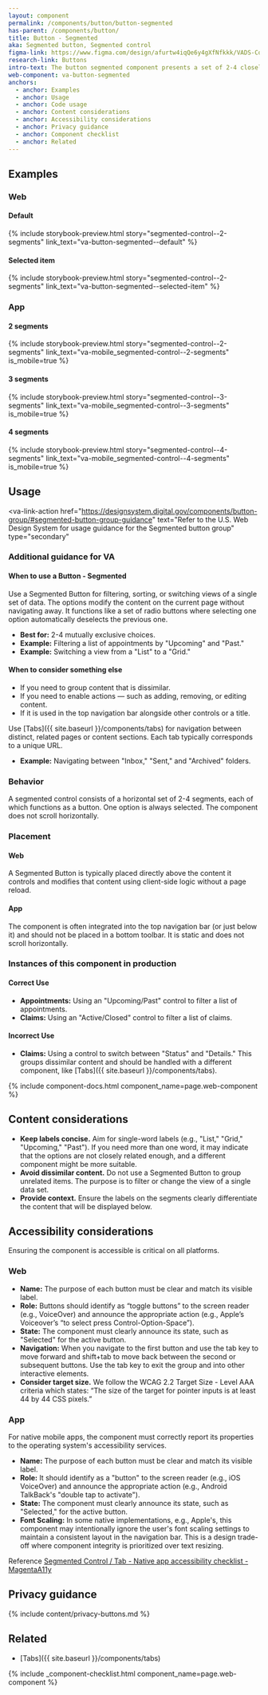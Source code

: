 ```yaml
---
layout: component
permalink: /components/button/button-segmented
has-parent: /components/button/
title: Button - Segmented
aka: Segmented button, Segmented control
figma-link: https://www.figma.com/design/afurtw4iqQe6y4gXfNfkkk/VADS-Component-Library?m=auto&node-id=28629-138&t=3efQOtruhM1IdGDg-1
research-link: Buttons
intro-text: The button segmented component presents a set of 2-4 closely related options or filters in a compact, horizontal container. It allows users to switch between different views or sort/filter a single set of content. One option is always active.
web-component: va-button-segmented
anchors:
  - anchor: Examples
  - anchor: Usage
  - anchor: Code usage
  - anchor: Content considerations
  - anchor: Accessibility considerations
  - anchor: Privacy guidance
  - anchor: Component checklist
  - anchor: Related
---
```


## Examples

### Web

#### Default

{% include storybook-preview.html story="segmented-control--2-segments" link_text="va-button-segmented--default" %}

#### Selected item

{% include storybook-preview.html story="segmented-control--2-segments" link_text="va-button-segmented--selected-item" %}

### App

#### 2 segments

{% include storybook-preview.html story="segmented-control--2-segments" link_text="va-mobile_segmented-control--2-segments" is_mobile=true %}

#### 3 segments

{% include storybook-preview.html story="segmented-control--3-segments" link_text="va-mobile_segmented-control--3-segments" is_mobile=true %}

#### 4 segments

{% include storybook-preview.html story="segmented-control--4-segments" link_text="va-mobile_segmented-control--4-segments" is_mobile=true %}

## Usage

<va-link-action
href="https://designsystem.digital.gov/components/button-group/#segmented-button-group-guidance"
text="Refer to the U.S. Web Design System for usage guidance for the Segmented button group"
type="secondary"
> </va-link-action>

### Additional guidance for VA

#### When to use a Button - Segmented

Use a Segmented Button for filtering, sorting, or switching views of a single set of data. The options modify the content on the current page without navigating away. It functions like a set of radio buttons where selecting one option automatically deselects the previous one.

* **Best for:** 2-4 mutually exclusive choices.
* **Example:** Filtering a list of appointments by "Upcoming" and "Past."
* **Example:** Switching a view from a "List" to a "Grid."

#### When to consider something else

* If you need to group content that is dissimilar.
* If you need to enable actions — such as adding, removing, or editing content.
* If it is used in the top navigation bar alongside other controls or a title.

Use [Tabs]({{ site.baseurl }}/components/tabs) for navigation between distinct, related pages or content sections. Each tab typically corresponds to a unique URL.
* **Example:** Navigating between "Inbox," "Sent," and "Archived" folders.

### Behavior

A segmented control consists of a horizontal set of 2-4 segments, each of which functions as a button. One option is always selected. The component does not scroll horizontally.

### Placement

#### Web

A Segmented Button is typically placed directly above the content it controls and modifies that content using client-side logic without a page reload.

#### App

The component is often integrated into the top navigation bar (or just below it) and should not be placed in a bottom toolbar. It is static and does not scroll horizontally.

### Instances of this component in production

#### Correct Use

* **Appointments:** Using an "Upcoming/Past" control to filter a list of appointments.
* **Claims:** Using an "Active/Closed" control to filter a list of claims.

#### Incorrect Use

* **Claims:** Using a control to switch between "Status" and "Details." This groups dissimilar content and should be handled with a different component, like [Tabs]({{ site.baseurl }}/components/tabs).

{% include component-docs.html component_name=page.web-component %}

## Content considerations

* **Keep labels concise.** Aim for single-word labels (e.g., "List," "Grid," "Upcoming," "Past"). If you need more than one word, it may indicate that the options are not closely related enough, and a different component might be more suitable.
* **Avoid dissimilar content.** Do not use a Segmented Button to group unrelated items. The purpose is to filter or change the view of a single data set.
* **Provide context.** Ensure the labels on the segments clearly differentiate the content that will be displayed below.

## Accessibility considerations

Ensuring the component is accessible is critical on all platforms.

### Web

* **Name:** The purpose of each button must be clear and match its visible label.
* **Role:** Buttons should identify as “toggle buttons” to the screen reader (e.g., VoiceOver) and announce the appropriate action (e.g., Apple’s Voiceover’s “to select press Control-Option-Space”).
* **State:** The component must clearly announce its state, such as "Selected" for the active button.
* **Navigation:** When you navigate to the first button and use the tab key to move forward and shift+tab to move back between the second or subsequent buttons. Use the tab key to exit the group and into other interactive elements.
* **Consider target size.** We follow the WCAG 2.2 Target Size - Level AAA criteria which states: “The size of the target for pointer inputs is at least 44 by 44 CSS pixels.”

### App

For native mobile apps, the component must correctly report its properties to the operating system's accessibility services.

* **Name:** The purpose of each button must be clear and match its visible label.
* **Role:** It should identify as a "button" to the screen reader (e.g., iOS VoiceOver) and announce the appropriate action (e.g., Android TalkBack's "double tap to activate").
* **State:** The component must clearly announce its state, such as "Selected," for the active button.
* **Font Scaling:** In some native implementations, e.g., Apple's, this component may intentionally ignore the user's font scaling settings to maintain a consistent layout in the navigation bar. This is a design trade-off where component integrity is prioritized over text resizing.

Reference [Segmented Control / Tab - Native app accessibility checklist - MagentaA11y](https://www.magentaa11y.com/checklist-native/segmented-control/)

## Privacy guidance

{% include content/privacy-buttons.md %}

## Related

* [Tabs]({{ site.baseurl }}/components/tabs)

{% include _component-checklist.html component_name=page.web-component %}
